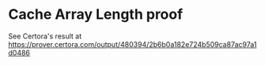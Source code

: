 # Cache Array Length proof

See Certora's result at https://prover.certora.com/output/480394/2b6b0a182e724b509ca87ac97a1d0486